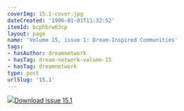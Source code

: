 ```yaml
---
coverImg: 15.1-cover.jpg
dateCreated: '1996-01-01T11:32:52'
itemId: bcphbrw63cp
layout: page
name: 'Volume 15, issue 1: Dream-Inspired Communities'
tags:
- hasAuthor: dreamnetwork
- hasTag: dream-network-volume-15
- hasTag: dreamnetwork
type: post
urlSlug: '15.1'
---
```

<img class="card-journal-img" src="../images/15.1-rect.jpg"/><a href="../files/pdfs/Volume_15/15.1-Dream-Network-Vol-15-No-1.pdf" download="">Download issue 15.1</a>